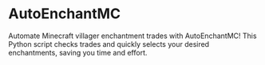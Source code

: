 # AutoEnchantMC
Automate Minecraft villager enchantment trades with AutoEnchantMC! This Python script checks trades and quickly selects your desired enchantments, saving you time and effort.
